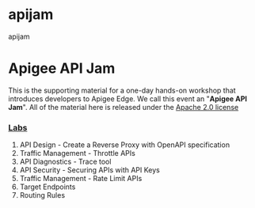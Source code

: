 # apijam
apijam
# Apigee API Jam
This is the supporting material for a one-day hands-on workshop that introduces developers to Apigee Edge. We call this event an "**Apigee API Jam**".
All of the material here is released under the [Apache 2.0 license](./LICENSE.md)

### [Labs](./Labs) 
1. API Design - Create a Reverse Proxy with OpenAPI specification
2. Traffic Management - Throttle APIs
3. API Diagnostics - Trace tool
4. API Security - Securing APIs with API Keys
5. Traffic Management - Rate Limit APIs
6. Target Endpoints
7. Routing Rules
